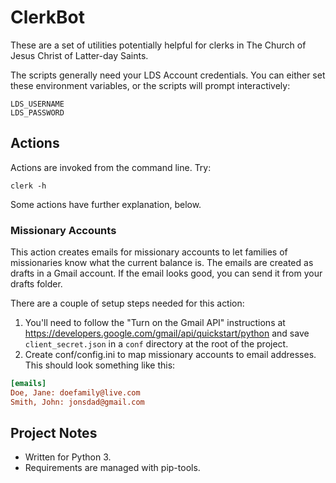 ClerkBot
========

These are a set of utilities potentially helpful for clerks in The 
Church of Jesus Christ of Latter-day Saints.

The scripts generally need your LDS Account credentials. You can either 
set these environment variables, or the scripts will prompt 
interactively:

    LDS_USERNAME
    LDS_PASSWORD

Actions
-------

Actions are invoked from the command line. Try:

    clerk -h

Some actions have further explanation, below.

### Missionary Accounts

This action creates emails for missionary accounts to let families of
missionaries know what the current balance is. The emails are created as drafts
in a Gmail account. If the email looks good, you can send it from your drafts
folder.

There are a couple of setup steps needed for this action:

1. You'll need to follow the "Turn on the Gmail API"
instructions at https://developers.google.com/gmail/api/quickstart/python and
save `client_secret.json` in a `conf` directory at the root of the project.
2. Create conf/config.ini to map missionary accounts to email addresses. This
   should look something like this:

```ini
[emails]
Doe, Jane: doefamily@live.com
Smith, John: jonsdad@gmail.com

```


Project Notes
-------------

* Written for Python 3.
* Requirements are managed with pip-tools.
